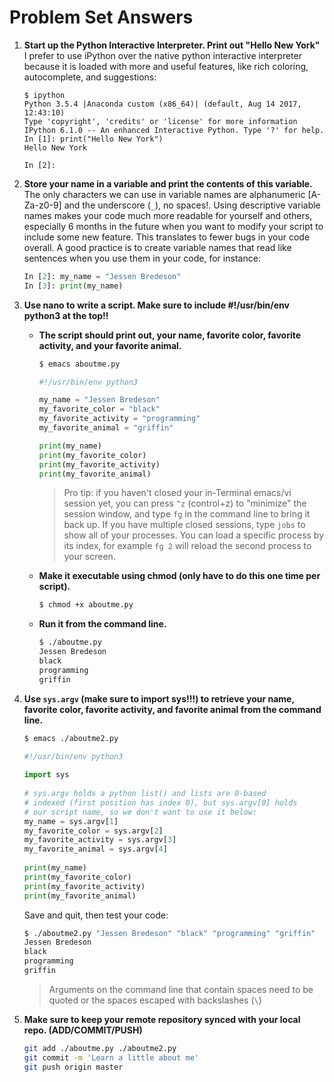 Problem Set Answers
===================
1. **Start up the Python Interactive Interpreter. Print out "Hello New York"**
    I prefer to use iPython over the native python interactive interpreter because it is loaded with more and useful features, like rich coloring, autocomplete, and suggestions:
    ```
    $ ipython
    Python 3.5.4 |Anaconda custom (x86_64)| (default, Aug 14 2017, 12:43:10) 
    Type 'copyright', 'credits' or 'license' for more information
    IPython 6.1.0 -- An enhanced Interactive Python. Type '?' for help.
    In [1]: print("Hello New York")
    Hello New York

    In [2]:
    ```
2. **Store your name in a variable and print the contents of this variable.**
    The only characters we can use in variable names are alphanumeric [A-Za-z0-9] and the underscore (`_`), no spaces!. Using descriptive variable names makes your code much more readable for yourself and others, especially 6 months in the future when you want to modify your script to include some new feature. This translates to fewer bugs in your code overall. A good practice is to create variable names that read like sentences when you use them in your code, for instance:
    ```python
    In [2]: my_name = "Jessen Bredeson"
    In [3]: print(my_name)
    ```

3. **Use nano to write a script. Make sure to include #!/usr/bin/env python3 at the top!!**
    * **The script should print out, your name, favorite color, favorite activity, and your favorite animal.**
        ```sh
        $ emacs aboutme.py
        ```
        ```python
        #!/usr/bin/env python3
        
        my_name = "Jessen Bredeson"
        my_favorite_color = "black"
        my_favorite_activity = "programming"
        my_favorite_animal = "griffin"
        
        print(my_name)
        print(my_favorite_color)
        print(my_favorite_activity)
        print(my_favorite_animal)
        ```
        > Pro tip: if you haven't closed your in-Terminal emacs/vi session yet, you can press `^z` (control+z) to "minimize" the session window, and type `fg` in the command line to bring it back up. If you have multiple closed sessions, type `jobs` to show all of your processes. You can load a specific process by its index, for example `fg 2` will reload the second process to your screen.
        
    * **Make it executable using chmod (only have to do this one time per script).**
            
        ```sh
        $ chmod +x aboutme.py
        ```
        
    * **Run it from the command line.**
        ```sh
        $ ./aboutme.py
        Jessen Bredeson
        black
        programming
        griffin
        ```
4. **Use `sys.argv` (make sure to import sys!!!) to retrieve your name, favorite color, favorite activity, and favorite animal from the command line.**
    ```sh
    $ emacs ./aboutme2.py
    ```
    ```python
    #!/usr/bin/env python3
        
    import sys
        
    # sys.argv holds a python list() and lists are 0-based 
    # indexed (first position has index 0), but sys.argv[0] holds
    # our script name, so we don't want to use it below:
    my_name = sys.argv[1]
    my_favorite_color = sys.argv[2]
    my_favorite_activity = sys.argv[3]
    my_favorite_animal = sys.argv[4]
        
    print(my_name)
    print(my_favorite_color)
    print(my_favorite_activity)
    print(my_favorite_animal)
    ```
    Save and quit, then test your code:
    ```sh
    $ ./aboutme2.py "Jessen Bredeson" "black" "programming" "griffin"
    Jessen Bredeson
    black
    programming
    griffin
    ```
    >Arguments on the command line that contain spaces need to be quoted or the spaces escaped with backslashes (`\`)
5. **Make sure to keep your remote repository synced with your local repo. (ADD/COMMIT/PUSH)**
    ```sh
    git add ./aboutme.py ./aboutme2.py
    git commit -m 'Learn a little about me'
    git push origin master
    ```
        
        